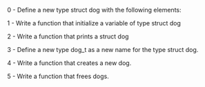 0 - Define a new type struct dog with the following elements: 

1 - Write a function that initialize a variable of type struct dog 

2 -  Write a function that prints a struct dog 

3 - Define a new type dog_t as a new name for the type struct dog. 

4 - Write a function that creates a new dog. 

5 - Write a function that frees dogs. 
